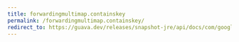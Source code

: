 ```yaml
---
title: forwardingmultimap.containskey
permalink: /forwardingmultimap.containskey/
redirect_to: https://guava.dev/releases/snapshot-jre/api/docs/com/google/common/collect/ForwardingMultimap.html#containsKey-java.lang.Object-
---
```

